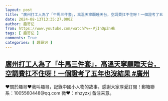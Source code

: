 ```yaml
---
layout: post
title: "廣州打工人為了「牛馬三件套」，高溫天寧願睡天台，空調費扛不住呀！一個證考了五年也沒結果 #廣州"
date: 2024-08-13T13:35:27.000Z
author: 趣哥记
from: https://www.youtube.com/watch?v=-VjInQpZnHk
tags: [ 趣哥记 ]
comments: True
categories: [ 趣哥记 ]
---
```

<!--1723556127000-->
[廣州打工人為了「牛馬三件套」，高溫天寧願睡天台，空調費扛不住呀！一個證考了五年也沒結果 #廣州](https://www.youtube.com/watch?v=-VjInQpZnHk)
------

<div>
♥關於趣哥♥我叫趣哥，記錄中國小人物的故事。感謝大家厚愛訂閱！郵箱聯系：1005560448@qq.com 微❤：nhzyzxj 备注来意。
</div>
